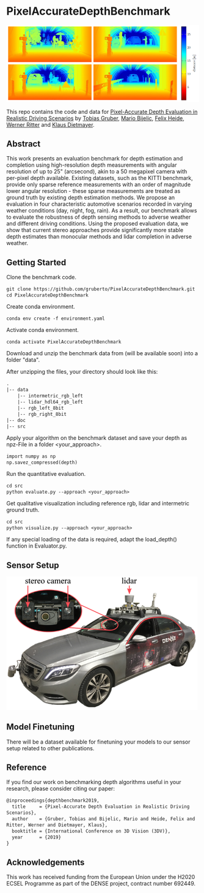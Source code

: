 PixelAccurateDepthBenchmark
============================

<img src="./doc/teaser.png" width="800">

This repo contains the code and data for [Pixel-Accurate Depth Evaluation in Realistic Driving Scenarios](https://arxiv.org/pdf/1906.08953.pdf) by [Tobias Gruber](https://scholar.google.de/citations?user=w-VeQ5cAAAAJ&hl=de), [Mario Bijelic](http://mariobijelic.de/wordpress/), [Felix Heide](http://www.cs.princeton.edu/~fheide/), [Werner Ritter](https://www.xing.com/profile/Werner_Ritter7) and [Klaus Dietmayer](https://www.uni-ulm.de/en/in/institute-of-measurement-control-and-microtechnology/institute/staff/institutional-administration/prof-dr-ing-klaus-dietmayer/).

## Abstract
This work presents an evaluation benchmark for depth estimation and completion using high-resolution depth measurements with angular resolution of up to 25" (arcsecond), akin to a 50 megapixel camera with per-pixel depth available. Existing datasets, such as the KITTI benchmark, provide only sparse reference measurements with an order of magnitude lower angular resolution - these sparse measurements are treated as ground truth by existing depth estimation methods. We propose an evaluation in four characteristic automotive scenarios recorded in varying weather conditions (day, night, fog, rain). As a result, our benchmark allows to evaluate the robustness of depth sensing methods to adverse weather and different driving conditions. Using the proposed evaluation data, we show that current stereo approaches provide significantly more stable depth estimates than monocular methods and lidar completion in adverse weather.

## Getting Started

Clone the benchmark code.
```
git clone https://github.com/gruberto/PixelAccurateDepthBenchmark.git
cd PixelAccurateDepthBenchmark
```

Create conda environment.
```
conda env create -f environment.yaml
```

Activate conda environment.
```
conda activate PixelAccurateDepthBenchmark
```

Download and unzip the benchmark data from <url> (will be available soon) into a folder "data".

After unzipping the files, your directory should look like this:
```
.
|-- data
    |-- intermetric_rgb_left
    |-- lidar_hdl64_rgb_left
    |-- rgb_left_8bit
    |-- rgb_right_8bit
|-- doc
|-- src
```

Apply your algorithm on the benchmark dataset and save your depth as npz-File in a folder <your_approach>.
```
import numpy as np
np.savez_compressed(depth)
```

Run the quantitative evaluation.
```
cd src
python evaluate.py --approach <your_approach>
```

Get qualitative visualization including reference rgb, lidar and intermetric ground truth.
```
cd src
python visualize.py --approach <your_approach>
```

If any special loading of the data is required, adapt the load_depth() function in Evaluator.py.

## Sensor Setup
<img src="./doc/sensor_setup.png" width="500">

## Model Finetuning

There will be a dataset available for finetuning your models to our sensor setup related to other publications.

## Reference
If you find our work on benchmarking depth algorithms useful in your research, please consider citing our paper:
```
@inproceedings{depthbenchmark2019,
  title     = {Pixel-Accurate Depth Evaluation in Realistic Driving Scenarios},
  author    = {Gruber, Tobias and Bijelic, Mario and Heide, Felix and Ritter, Werner and Dietmayer, Klaus},
  booktitle = {International Conference on 3D Vision (3DV)},
  year      = {2019}
}
```

## Acknowledgements
This work has received funding from the European Union under the H2020 ECSEL Programme as part of the DENSE project, contract number 692449.
